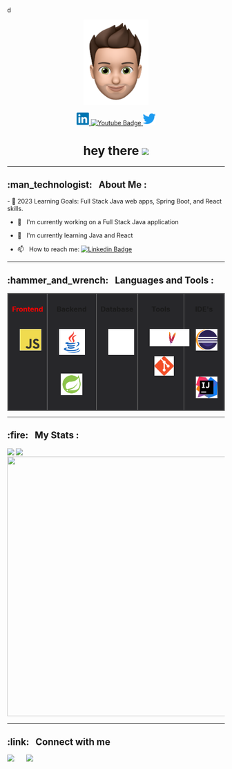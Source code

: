 d<div id="header" align="center">
  <img src="/assets/images/dave.png" width="150"/>

<div id="badges">
  <a href="https://www.linkedin.com/in/davenaugler/">
    <img src="https://github.com/devicons/devicon/blob/master/icons/linkedin/linkedin-original.svg" alt="LinkedIn Badge" height="30"/>
  </a>
  <a href="https://www.youtube.com/channel/UCi7QuGYuNdxO7-vK1Qdxmzw">
    <img src="https://img.shields.io/badge/YouTube-red?style=for-the-badge&logo=youtube&logoColor=white" alt="Youtube Badge" height="30"/>
  </a>
  <a href="https://twitter.com/DaveNaugler">
    <img src="https://github.com/devicons/devicon/blob/master/icons/twitter/twitter-original.svg" alt="Twitter Badge" height="30"/>
  </a>
</div>
<!-- <img src="https://komarev.com/ghpvc/?username=davenaugler&style=flat-square&color=blue" alt="Profile views" height="25"/> -->
<h1>
  hey there
  <img src="https://media.giphy.com/media/hvRJCLFzcasrR4ia7z/giphy.gif" width="50px"/>
</h1>

</div>

<!-- 
<div align="center">
  <img src="https://media.giphy.com/media/dWesBcTLavkZuG35MI/giphy.gif" width="600" height="300"/>
</div> -->

---
<h2>:man_technologist: &nbsp; About Me :</h2>
- 🧠 2023 Learning Goals: Full Stack Java web apps, Spring Boot, and React skills.

- :telescope: &nbsp; I'm currently working on a Full Stack Java application 

- :seedling: &nbsp; I'm currently learning Java and React

- :mailbox: &nbsp; How to reach me:  [![Linkedin Badge](https://img.shields.io/badge/-davenaugler-blue?style=flat&logo=Linkedin&logoColor=white)](https://www.linkedin.com/in/davenaugler/)




---

<h2>:hammer_and_wrench: &nbsp; Languages and Tools :</h2>
<table style="background-color: #27272a" width="100%" border="1"><tr><td valign="top">

<h3 align="center" style="color:red;">Frontend</h3>
<div align="center">  
<img style="margin: 20px" src="/assets/Frontend/javascript.svg" alt="JavaScript" height="50" />
<!-- <img style="margin: 20px" src="/assets/Frontend/react_horizontal.svg" alt="React" height="60" /> -->
</div>

</td><td valign="top">

<h3 align="center">Backend</h3>
<div align="center">
<img style="margin: 20px" src="/assets/Backend/java2.svg" alt="Java" height="60" />
<img style="margin: 20px" src="/assets/Backend/icons8-spring-boot.svg" alt="Spring" height="50" />
</div>

</td><td valign="top">

<h3 align="center">Database</h3>
<div align="center">
<img style="margin: 20px" src="/assets/Database/mysql_white_data.svg" alt="MySQL" height="60" />
</div>

</td><td valign="top">

<h3 align="center">Tools</h3>
<div align="center">
<img style="margin: 20px" src="/assets/Tools/maven_white.svg" alt="Maven" height="40" />
&nbsp;&nbsp;&nbsp;
 <a href=""><img src="https://github.com/devicons/devicon/blob/v2.13.0/icons/git/git-original.svg" width="45" height="45"/></a>
</div>

</td><td valign="top">

<h3 align="center">IDE's</h3>
<div align="center">
<img style="margin: 20px" src="/assets/IDE/eclipse.svg" alt="Eclipse IDE" height="50" />
&nbsp;&nbsp;&nbsp;
<img style="margin: 20px" src="/assets/IDE/intellij-idea.svg" alt="IntelliJ IDEA" height="50" />
</div>

</td></tr>

</table>

---
<h2>:fire: &nbsp; My Stats :</h2> 
<img src="https://github-readme-stats.vercel.app/api/top-langs/?username=davenaugler&theme=tokyonight&langs_count=10"/>
<!-- <img src="https://github-readme-stats.vercel.app/api/top-langs/?username=davenaugler&theme=tokyonight&langs_count=5"/> -->
<img src="https://github-readme-stats.vercel.app/api/top-langs/?username=davenaugler">
<img src="https://ionicabizau.github.io/github-profile-languages/api.html?davenaugler" width="600" height="600" frameborder="0">

---
<h2>:link: &nbsp; Connect with me</h2>
<div >
<a href="https://www.linkedin.com/in/davenaugler/"><img src="https://www.vectorlogo.zone/logos/linkedin/linkedin-tile.svg" height="50"/></a>
&nbsp;&nbsp;&nbsp;&nbsp;&nbsp;
<a href = "mailto: davenaugler@gmail.com"><img src="https://www.vectorlogo.zone/logos/gmail/gmail-icon.svg" target="_blank" height="50"></a>
</div>


